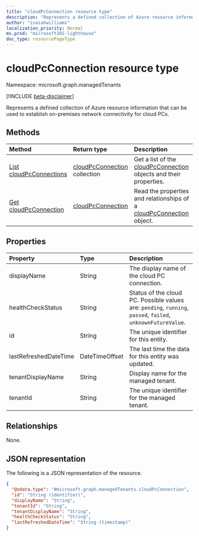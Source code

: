 ```yaml
---
title: "cloudPcConnection resource type"
description: "Represents a defined collection of Azure resource information that can be used to establish on-premises network connectivity for cloud PCs."
author: "isaiahwilliams"
localization_priority: Normal
ms.prod: "microsoft365-lighthouse"
doc_type: resourcePageType
---
```


# cloudPcConnection resource type

Namespace: microsoft.graph.managedTenants

[!INCLUDE [beta-disclaimer](../../includes/beta-disclaimer.md)]

Represents a defined collection of Azure resource information that can be used to establish on-premises network connectivity for cloud PCs.

## Methods
|Method|Return type|Description|
|:---|:---|:---|
|[List cloudPcConnections](../api/managedTenants-cloudpcconnection-list.md)|[cloudPcConnection](../resources/managedTenants-cloudpcconnection.md) collection|Get a list of the [cloudPcConnection](../resources/managedtenants-cloudpcconnection.md) objects and their properties.|
|[Get cloudPcConnection](../api/managedTenants-cloudpcconnection-get.md)|[cloudPcConnection](../resources/managedTenants-cloudpcconnection.md)|Read the properties and relationships of a [cloudPcConnection](../resources/managedTenants-cloudpcconnection.md) object.|

## Properties
|Property|Type|Description|
|:---|:---|:---|
|displayName|String|The display name of the cloud PC connection.|
|healthCheckStatus|String|Status of the cloud PC. Possible values are: `pending`, `running`, `passed`, `failed`, `unknownFutureValue`.|
|id|String|The unique identifier for this entity.|
|lastRefreshedDateTime|DateTimeOffset|The last time the data for this entity was updated.|
|tenantDisplayName|String|Display name for the managed tenant.|
|tenantId|String|The unique identifier for the managed tenant.|

## Relationships
None.

## JSON representation
The following is a JSON representation of the resource.
<!-- {
  "blockType": "resource",
  "keyProperty": "id",
  "@odata.type": "microsoft.graph.managedTenants.cloudPcConnection",
  "openType": true
}
-->
``` json
{
  "@odata.type": "#microsoft.graph.managedTenants.cloudPcConnection",
  "id": "String (identifier)",
  "displayName": "String",
  "tenantId": "String",
  "tenantDisplayName": "String",
  "healthCheckStatus": "String",
  "lastRefreshedDateTime": "String (timestamp)"
}
```
